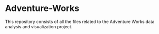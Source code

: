 # Adventure-Works
This repository consists of all the files related to the Adventure Works data analysis and visualization project.
